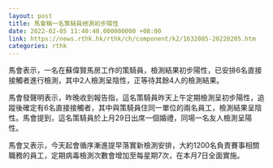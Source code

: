 ```yaml
---
layout: post
title: 馬會稱一名策騎員檢測初步陽性　
date: 2022-02-05 11:40:40.000000000 +08:00
link: https://news.rthk.hk/rthk/ch/component/k2/1632085-20220205.htm
categories: rthk
---
```


馬會表示，一名在蘇偉賢馬房工作的策騎員，檢測結果初步陽性，已安排6名直接接觸者進行檢測，其中2人檢測呈陰性，正等待其餘4人的檢測結果。

馬會發聲明表示，昨晚收到報告指，這名策騎員昨天上午定期檢測呈初步陽性，追蹤後確定有6名直接接觸者，其中與策騎員住同一單位的兩名員工，檢測結果呈陰性。馬會提到，這名策騎員於上月29日出席一個婚禮，同場一名友人檢測呈陽性。
 
馬會又表示，今天起會循序漸進提早落實新檢測安排，大約1200名負責賽事相關職務的員工，定期病毒檢測次數會增加至每星期7次，在本月7日全面實施。
